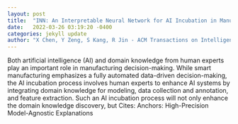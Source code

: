 ```yaml
---
layout: post
title:  "INN: An Interpretable Neural Network for AI Incubation in Manufacturing"
date:   2022-03-26 03:19:20 -0400
categories: jekyll update
author: "X Chen, Y Zeng, S Kang, R Jin - ACM Transactions on Intelligent Systems and , 2022"
---
```

Both artificial intelligence (AI) and domain knowledge from human experts play an important role in manufacturing decision-making. While smart manufacturing emphasizes a fully automated data-driven decision-making, the AI incubation process involves human experts to enhance AI systems by integrating domain knowledge for modeling, data collection and annotation, and feature extraction. Such an AI incubation process will not only enhance the domain knowledge discovery, but Cites: Anchors: High-Precision Model-Agnostic Explanations